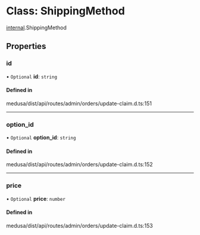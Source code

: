 # Class: ShippingMethod

[internal](../modules/internal-14.md).ShippingMethod

## Properties

### id

• `Optional` **id**: `string`

#### Defined in

medusa/dist/api/routes/admin/orders/update-claim.d.ts:151

___

### option\_id

• `Optional` **option\_id**: `string`

#### Defined in

medusa/dist/api/routes/admin/orders/update-claim.d.ts:152

___

### price

• `Optional` **price**: `number`

#### Defined in

medusa/dist/api/routes/admin/orders/update-claim.d.ts:153
